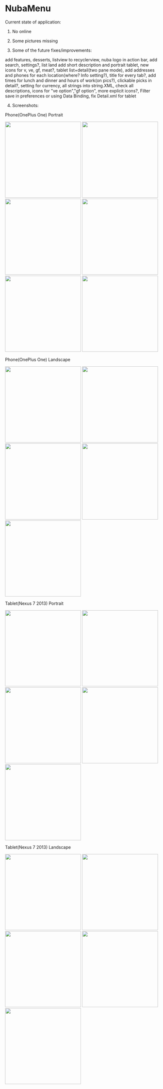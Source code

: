 # NubaMenu
Current state of application:

1. No online

2. Some pictures missing 

3. Some of the future fixes/improvements:

add features, desserts, listview to recyclerview, nuba logo in action bar, add search, settings?, list land add short description and portrait tablet, new icons for v, ve, gf, meat?, tablet list+detail(two pane mode), add addresses and phones for each location(where? Info setting?), title for every tab?, add times for lunch and dinner and hours of work(on pics?), clickable picks in detail?, setting for currency, all strings into string.XML, check all descriptions, icons for "ve option","gf option", more explicit icons?,
Filter save in preferences or using Data Binding, fix Detail.xml for tablet

4. Screenshots:

Phone(OnePlus One) Portrait

<img src="http://i.imgur.com/vSUdhUK.jpg" height="250">
<img src="http://i.imgur.com/uoldzeE.jpg" height="250">
<img src="http://i.imgur.com/PbTr9gx.png" height="250">
<img src="http://i.imgur.com/MoSDG6k.png" height="250">
<img src="http://i.imgur.com/QoRsLnk.png" height="250">
<img src="http://i.imgur.com/FdttZuL.jpg" height="250">

Phone(OnePlus One) Landscape

<img src="http://i.imgur.com/zeZNjd1.jpg" width="250">
<img src="http://i.imgur.com/duDj8OD.jpg" width="250">
<img src="http://i.imgur.com/zf1HPsK.png" width="250">
<img src="http://i.imgur.com/hvTfx5T.png" width="250">
<img src="http://i.imgur.com/3EEM7ht.png" width="250">

Tablet(Nexus 7 2013) Portrait

<img src="http://i.imgur.com/oungg0m.jpg" height="250">
<img src="http://i.imgur.com/xSzYLlE.jpg" height="250">
<img src="http://i.imgur.com/SvhZudx.png" height="250">
<img src="http://i.imgur.com/9wsCdTc.png" height="250">
<img src="http://i.imgur.com/Q8eySs4.png" height="250">


Tablet(Nexus 7 2013) Landscape

<img src="http://i.imgur.com/uC80aqM.jpg" width="250">
<img src="http://i.imgur.com/sJCnBsg.jpg" width="250">
<img src="http://i.imgur.com/VPsb3gl.png" width="250">
<img src="http://i.imgur.com/ZPJdBPM.png" width="250">
<img src="http://i.imgur.com/KnOZmqB.png" width="250">


